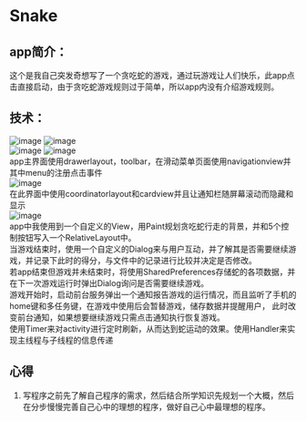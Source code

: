 # Snake
## app简介：
这个是我自己突发奇想写了一个贪吃蛇的游戏，通过玩游戏让人们快乐，此app点击直接启动，由于贪吃蛇游戏规则过于简单，所以app内没有介绍游戏规则。
## 技术：
  ![image](https://github.com/zml254/MyWork/blob/master/image/login.png)   ![image](https://github.com/zml254/MyWork/blob/master/image/register.png)<br>
  ![image](https://github.com/zml254/MyWork/blob/master/image/base.png) ![image](https://github.com/zml254/MyWork/blob/master/image/navigation.png)<br>
  app主界面使用drawerlayout，toolbar，在滑动菜单页面使用navigationview并其中menu的注册点击事件<br>
  ![image](https://github.com/zml254/MyWork/blob/master/image/joke.png)<br>
  在此界面中使用coordinatorlayout和cardview并且让通知栏随屏幕滚动而隐藏和显示<br>
  ![image](https://github.com/zml254/MyWork/blob/master/image/game.png)<br>
  app中我使用到一个自定义的View，用Paint规划贪吃蛇行走的背景，并和5个控制按钮写入一个RelativeLayout中。<br>
  当游戏结束时，使用一个自定义的Dialog来与用户互动，并了解其是否需要继续游戏，并记录下此时的得分，与文件中的记录进行比较并决定是否修改。<br>
  若app结束但游戏并未结束时，将使用SharedPreferences存储蛇的各项数据，并在下一次游戏运行时弹出Dialog询问是否需要继续游戏。<br>
  游戏开始时，启动前台服务弹出一个通知报告游戏的运行情况，而且监听了手机的home键和多任务键，在游戏中使用后会暂替游戏，储存数据并提醒用户，
此时改变前台通知，如果想要继续游戏只需点击通知执行恢复游戏。<br>
  使用Timer来对activity进行定时刷新，从而达到蛇运动的效果。使用Handler来实现主线程与子线程的信息传递<br>
## 心得
  1. 写程序之前先了解自己程序的需求，然后结合所学知识先规划一个大概，然后在分步慢慢完善自己心中的理想的程序，做好自己心中最理想的程序。
